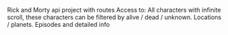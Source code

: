 Rick and Morty api project with routes
Access to:
All characters with infinite scroll, these characters can be filtered by alive / dead / unknown.
Locations / planets. 
Episodes and detailed info

